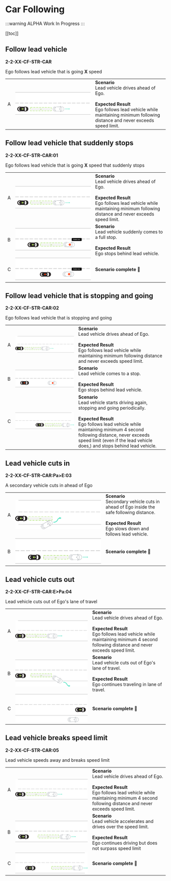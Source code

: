 # Car Following

:::warning ALPHA
Work In Progress
:::


[[toc]]


## Follow lead vehicle
**2-2-XX-CF-STR-CAR**

Ego follows lead vehicle that is going **X** speed

|    |                                    |          |
| -- | ---------------------------------- | -------- |
|  A  | ![Regular ACC](./images/CF-01-A.png) | **Scenario** <br> Lead vehicle drives ahead of Ego. <br><br> **Expected Result** <br> Ego follows lead vehicle while maintaining minimum following distance and never exceeds speed limit.  |


## Follow lead vehicle that suddenly stops
**2-2-XX-CF-STR-CAR:01**

Ego follows lead vehicle that is going **X** speed that suddenly stops

|    |                                    |          |
| -- | ---------------------------------- | -------- |
|  A  | ![ACC with sudden stop](./images/CF-02-A.png) | **Scenario** <br> Lead vehicle drives ahead of Ego. <br><br> **Expected Result** <br> Ego follows lead vehicle while maintaining minimum following distance and never exceeds speed limit.  |
|  B  | ![ACC with sudden stop](./images/CF-02-B.png) | **Scenario** <br> Lead vehicle suddenly comes to a full stop. <br><br> **Expected Result** <br> Ego stops behind lead vehicle.  |
|  C  | ![ACC with sudden stop](./images/CF-02-C.png) | **Scenario complete 🎉**  |


## Follow lead vehicle that is stopping and going
**2-2-XX-CF-STR-CAR:02**

Ego follows lead vehicle that is stopping and going

|    |                                    |          |
| -- | ---------------------------------- | -------- |
|  A  | ![ACC with stopping and going](./images/CF-03-A.png) | **Scenario** <br> Lead vehicle drives ahead of Ego. <br><br> **Expected Result** <br> Ego follows lead vehicle while maintaining minimum following distance and never exceeds speed limit.  |
|  B  | ![ACC with stopping and going](./images/CF-03-B.png) | **Scenario** <br> Lead vehicle comes to a stop. <br><br> **Expected Result** <br> Ego stops behind lead vehicle.  |
|  C  | ![ACC with stopping and going](./images/CF-03-C.png) | **Scenario** <br> Lead vehicle starts driving again, stopping and going periodically. <br><br> **Expected Result** <br> Ego follows lead vehicle while maintaining minimum 4 second following distance, never exceeds speed limit (even if the lead vehicle does,) and stops behind lead vehicle.  |


## Lead vehicle cuts in
**2-2-XX-CF-STR-CAR:Pa>E:03**

A secondary vehicle cuts in ahead of Ego

|    |                                    |          |
| -- | ---------------------------------- | -------- |
|  A  | ![Vehicle cut in](./images/CF-04-A.png) | **Scenario** <br> Secondary vehicle cuts in ahead of Ego inside the safe following distance. <br><br> **Expected Result** <br> Ego slows down and follows lead vehicle.  |
|  B  | ![Vehicle cut in](./images/CF-04-B.png) | **Scenario complete 🎉**  |


## Lead vehicle cuts out
**2-2-XX-CF-STR-CAR:E>Pa:04**

Lead vehicle cuts out of Ego's lane of travel

|    |                                    |          |
| -- | ---------------------------------- | -------- |
|  A  | ![Vehicle cut out](./images/CF-05-A.png) | **Scenario** <br> Lead vehicle drives ahead of Ego. <br><br> **Expected Result** <br> Ego follows lead vehicle while maintaining minimum 4 second following distance and never exceeds speed limit.  |
|  B  | ![Vehicle cut out](./images/CF-05-B.png) | **Scenario** <br> Lead vehicle cuts out of Ego's lane of travel. <br><br> **Expected Result** <br> Ego continues traveling in lane of travel.  |
|  C  | ![Vehicle cut out](./images/CF-05-C.png) | **Scenario complete 🎉**  |


## Lead vehicle breaks speed limit
**2-2-XX-CF-STR-CAR:05**

Lead vehicle speeds away and breaks speed limit

|    |                                    |          |
| -- | ---------------------------------- | -------- |
|  A  | ![Vehicle breaks speed limit](./images/CF-06-A.png) | **Scenario** <br> Lead vehicle drives ahead of Ego. <br><br> **Expected Result** <br> Ego follows lead vehicle while maintaining minimum 4 second following distance and never exceeds speed limit.  |
|  B  | ![Vehicle breaks speed limit](./images/CF-06-B.png) | **Scenario** <br> Lead vehicle accelerates and drives over the speed limit. <br><br> **Expected Result** <br> Ego continues driving but does not surpass speed limit  |
|  C  | ![Vehicle breaks speed limit](./images/CF-06-C.png) | **Scenario complete 🎉** |
